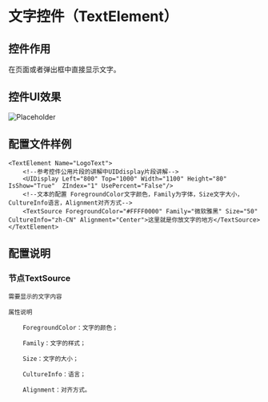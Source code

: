 # 文字控件（TextElement）

## 控件作用

在页面或者弹出框中直接显示文字。

## 控件UI效果

![Placeholder](../../images/TextElement.png)

## 配置文件样例

```
<TextElement Name="LogoText">
    <!--参考控件公用片段的讲解中UIDdisplay片段讲解-->
    <UIDisplay Left="800" Top="1000" Width="1100" Height="80" IsShow="True"  ZIndex="1" UsePercent="False"/>
    <!--文本的配置 ForegroundColor文字颜色，Family为字体，Size文字大小，CultureInfo语言，Alignment对齐方式-->
    <TextSource ForegroundColor="#FFFF0000" Family="微软雅黑" Size="50" CultureInfo="zh-CN" Alignment="Center">这里就是你放文字的地方</TextSource>
</TextElement>
```
## 配置说明

### 节点TextSource

    需要显示的文字内容

    属性说明

        ForegroundColor：文字的颜色；

        Family：文字的样式；

        Size：文字的大小；

        CultureInfo：语言；

        Alignment：对齐方式。


